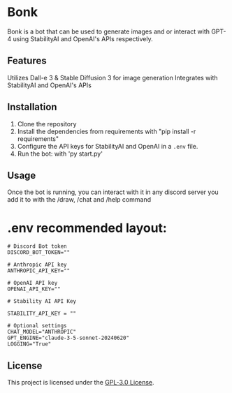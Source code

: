 # Bonk

Bonk is a bot that can be used to generate images and or interact with GPT-4 using StabilityAI and OpenAI's APIs respectively.

## Features

Utilizes Dall-e 3 & Stable Diffusion 3 for image generation
Integrates with StabilityAI and OpenAI's APIs

## Installation

1. Clone the repository
2. Install the dependencies from requirements with "pip install -r requirements"
3. Configure the API keys for StabilityAI and OpenAI in a `.env` file.
4. Run the bot: with 'py start.py'

## Usage

Once the bot is running, you can interact with it in any discord server you add it to with the /draw, /chat and /help command

# .env recommended layout:
```
# Discord Bot token
DISCORD_BOT_TOKEN=""

# Anthropic API key
ANTHROPIC_API_KEY=""

# OpenAI API key
OPENAI_API_KEY=""

# Stability AI API Key

STABILITY_API_KEY = ""

# Optional settings
CHAT_MODEL="ANTHROPIC"
GPT_ENGINE="claude-3-5-sonnet-20240620"
LOGGING="True"
```

## License

This project is licensed under the [GPL-3.0 License](LICENSE).
